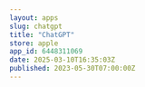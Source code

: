 ```yaml
---
layout: apps
slug: chatgpt
title: "ChatGPT"
store: apple
app_id: 6448311069
date: 2025-03-10T16:35:03Z
published: 2023-05-30T07:00:00Z
---
```

